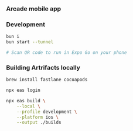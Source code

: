 ### Arcade mobile app

### Development

```sh
bun i
bun start --tunnel 

# Scan QR code to run in Expo Go on your phone
```

### Building Artrifacts locally

```sh
brew install fastlane cocoapods

npx eas login

npx eas build \
    --local \
    --profile development \
    --platform ios \
    --output ./builds
```
